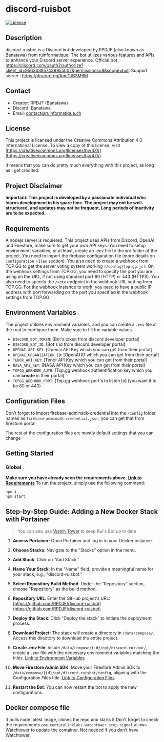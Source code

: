 
# discord-ruisbot

[![License](https://img.shields.io/badge/License-CC%20BY-lightgrey.svg)](https://creativecommons.org/licenses/by/4.0/)

## Description
discord-ruisbot is a Discord bot developed by RPDJF (also known as Banatawa) from ruinformatique. The bot utilizes various features and APIs to enhance your Discord server experience.
Official bot : https://discord.com/oauth2/authorize?client_id=956303957439955007&permissions=8&scope=bot.
Support server : https://discord.gg/ApcGtB3M6M

## Contact
- Creator: RPDJF (Banatawa)
- Discord: Banatawa
- Email: contact@ruinformatique.ch

## License
This project is licensed under the Creative Commons Attribution 4.0 International License. To view a copy of this license, visit [https://creativecommons.org/licenses/by/4.0/](https://creativecommons.org/licenses/by/4.0/).

It means that you can do pretty much everything with this project, as long as I get credited.

## Project Disclaimer

**Important: This project is developed by a passionate individual who learns development in his spare time. The project may not be well-structured, and updates may not be frequent. Long periods of inactivity are to be expected.**

## <a id="Requirements"></a> Requirements
A nodejs server is requiered.
This project uses APIs from Discord, OpenAI and Firestore, make sure to get your own API keys.
You need to setup environment variables, or at least, create an .env file to the src folder of the project.
You need to import the firebase configuration file (more details on `Configuration Files` section).
You also need to create a webhook from TOP.GG to get the server voting system working `(/config/top.gg.js)`.
On the webhook settings from TOP.GG, you need to specify the port you are using on the URL, if not using standard port 80 (HTTP) or 443 (HTTPS).
You also need to specify the `/vote` endpoint in the webhook URL setting from TOP.GG.
For the webhook instance to work, you need to have a public IP address with port forwarding on the port you specified in the webhook settings from TOP.GG.

## <a id="Environment-Variables"></a> Environment Variables
The project utilizes environment variables, and you can create a `.env` file at the root to configure them. Make sure to fill the variable values. 

- `DISCORD_BOT_TOKEN`: [Bot's token from discord developer portal]
- `DISCORD_BOT_ID`: [Bot's id from discord developer portal]
- `OPENAI_API_KEY`: [Openai API Key which you can get from their portal]
- `OPENAI_ORGANIZATION_ID`: [OpenAI ID which you can get from their portal]
- `TENOR_API_KEY`: [Tenor API Key which you can get from their portal]
- `NASA_API_KEY`: [NASA API Key which you can get from their portal]
- `TOPGG_WEBHOOK_AUTH`: [Top.gg webhook authentification key which you can **create** in their portal]
- `TOPGG_WEBHOOK_PORT`: [Top.gg webhook port's to listen to] (you want it to be 80 or 443)

## <a id="Configuration-Files"></a> Configuration Files
Don't forget to import firebase-adminsdk-credential into the `/config` folder, named as `firebase-adminsdk-credential.json`, you can get that from firestore portal

The rest of the configuration files are mostly default settings that you can change

## Getting Started
### Global
**Make sure you have already seen the requirements above. [Link to Requirements](#Requirements)**
To run the project, simply use the following command:
```bash
npm i
npm start
```

## Step-by-Step Guide: Adding a New Docker Stack with Portainer
> You can also use [Watch Tower](https://github.com/containrrr/watchtower) to keep Rui's Bot up to date

1. **Access Portainer**: Open Portainer and log in to your Docker instance.

2. **Choose Stacks**: Navigate to the "Stacks" option in the menu.

3. **Add Stack**: Click on "Add Stack."

4. **Name Your Stack**: In the "Name" field, provide a meaningful name for your stack, e.g., "discord-ruisbot."

5. **Select Repository Build Method**: Under the "Repository" section, choose "Repository" as the build method.

6. **Repository URL**: Enter the GitHub project's URL: [https://github.com/RPDJF/discord-ruisbot](https://github.com/RPDJF/discord-ruisbot)

7. **Deploy the Stack**: Click "Deploy the stack" to initiate the deployment process.

8. **Download Project**: The stack will create a directory in `/data/compose/`. Access this directory to download the entire project.

9. **Create .env File**: Inside `/data/compose/{id}/opt/discord-ruisbot/`, create a `.env` file with the necessary environment variables matching the titles. [Link to Environment Variables](#Environment-Variables)

10. **Move Firestore Admin SDK**: Move your Firestore Admin SDK to `/data/compose/{id}/opt/discord-ruisbot/config`, aligning with the Configuration Files title. [Link to Configuration Files](#Configuration-Files)

11. **Restart the Bot**: You can now restart the bot to apply the new configurations.


## Docker compose file
It pulls node latest image, clones the repo and starts it
Don't forget to check the requirements
`com.centurylinklabs.watchtower.stop-signal` allows Watchtower to update the container. Not needed if you don't have Watchtower.
